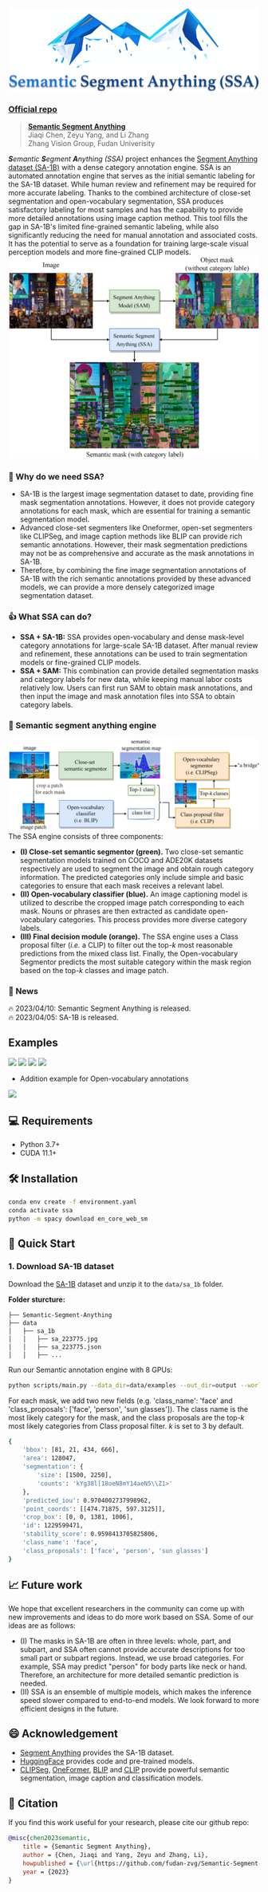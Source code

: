<p align="center">
  <img src="./figures/SSA_title.png" alt="SSA Icon"/>
</p>

### [Official repo](https://github.com/fudan-zvg/Semantic-Segment-Anything)
> **[Semantic Segment Anything](https://github.com/fudan-zvg/Semantic-Segment-Anything)**  
> Jiaqi Chen, Zeyu Yang, and Li Zhang  
> Zhang Vision Group, Fudan Univerisity

_**S**emantic **S**egment **A**nything (SSA)_ project enhances the [Segment Anything dataset (SA-1B)](https://segment-anything.com/) with a dense category annotation engine.
SSA is an automated annotation engine that serves as the initial semantic labeling for the SA-1B dataset. While human review and refinement may be required for more accurate labeling.
Thanks to the combined architecture of close-set segmentation and open-vocabulary segmentation, SSA produces satisfactory labeling for most samples and has the capability to provide more detailed annotations using image caption method.
This tool fills the gap in SA-1B's limited fine-grained semantic labeling, while also significantly reducing the need for manual annotation and associated costs. 
It has the potential to serve as a foundation for training large-scale visual perception models and more fine-grained CLIP models.
![](./figures/SSA_motivation.png)
### 🤔 Why do we need SSA?
- SA-1B is the largest image segmentation dataset to date, providing fine mask segmentation annotations. However, it does not provide category annotations for each mask, which are essential for training a semantic segmentation model.
- Advanced close-set segmenters like Oneformer, open-set segmenters like CLIPSeg, and image caption methods like BLIP can provide rich semantic annotations. However, their mask segmentation predictions may not be as comprehensive and accurate as the mask annotations in SA-1B.
- Therefore, by combining the fine image segmentation annotations of SA-1B with the rich semantic annotations provided by these advanced models, we can provide a more densely categorized image segmentation dataset.
### 👍 What SSA can do?
- **SSA + SA-1B:** SSA provides open-vocabulary and dense mask-level category annotations for large-scale SA-1B dataset. After manual review and refinement, these annotations can be used to train segmentation models or fine-grained CLIP models.
- **SSA + SAM:** This combination can provide detailed segmentation masks and category labels for new data, while keeping manual labor costs relatively low. Users can first run SAM to obtain mask annotations, and then input the image and mask annotation files into SSA to obtain category labels.
### 🚄 Semantic segment anything engine
![](./figures/SSA_model.png)
The SSA engine consists of three components:
- **(I) Close-set semantic segmentor (green).** Two close-set semantic segmentation models trained on COCO and ADE20K datasets respectively are used to segment the image and obtain rough category information. The predicted categories only include simple and basic categories to ensure that each mask receives a relevant label.
- **(II) Open-vocabulary classifier (blue).** An image captioning model is utilized to describe the cropped image patch corresponding to each mask. Nouns or phrases are then extracted as candidate open-vocabulary categories. This process provides more diverse category labels.
- **(III) Final decision module (orange).** The SSA engine uses a Class proposal filter (_i.e._ a CLIP) to filter out the top-_k_ most reasonable predictions from the mixed class list. Finally, the Open-vocabulary Segmentor predicts the most suitable category within the mask region based on the top-_k_ classes and image patch.

### 📖 News
🔥 2023/04/10: Semantic Segment Anything is released.  
🔥 2023/04/05: SA-1B is released.  

## Examples
![](./figures/sa_225091_class_name.png)
![](./figures/sa_225172_class_name.png)
![](./figures/sa_230745_class_name.png)
![](./figures/sa_227097_class_name.png)
- Addition example for Open-vocabulary annotations

![](./figures/SSA_open_vocab.png)

## 💻 Requirements
- Python 3.7+
- CUDA 11.1+

## 🛠️ Installation
```bash
conda env create -f environment.yaml
conda activate ssa
python -m spacy download en_core_web_sm
```
## 🚀 Quick Start
### 1. Download SA-1B dataset
Download the [SA-1B](https://segment-anything.com/) dataset and unzip it to the `data/sa_1b` folder.  

**Folder sturcture:**
```none
├── Semantic-Segment-Anything
├── data
│   ├── sa_1b
│   │   ├── sa_223775.jpg
│   │   ├── sa_223775.json
│   │   ├── ...
```
Run our Semantic annotation engine with 8 GPUs:
```bash
python scripts/main.py --data_dir=data/examples --out_dir=output --world_size=8 --save_img
```
For each mask, we add two new fields (e.g. 'class_name': 'face' and 'class_proposals': ['face', 'person', 'sun glasses']). The class name is the most likely category for the mask, and the class proposals are the top-_k_ most likely categories from Class proposal filter. _k_ is set to 3 by default.
```bash
{
    'bbox': [81, 21, 434, 666],
    'area': 128047,
    'segmentation': {
        'size': [1500, 2250],
        'counts': 'kYg38l[18oeN8mY14aeN5\\Z1>'
    }, 
    'predicted_iou': 0.9704002737998962,
    'point_coords': [[474.71875, 597.3125]],
    'crop_box': [0, 0, 1381, 1006],
    'id': 1229599471,
    'stability_score': 0.9598413705825806,
    'class_name': 'face',
    'class_proposals': ['face', 'person', 'sun glasses']
}
```
## 📈 Future work
We hope that excellent researchers in the community can come up with new improvements and ideas to do more work based on SSA. Some of our ideas are as follows:
- (I) The masks in SA-1B are often in three levels: whole, part, and subpart, 
and SSA often cannot provide accurate descriptions for too small part or subpart regions. Instead, we use broad categories. For example, SSA may predict "person" for body parts like neck or hand. 
Therefore, an architecture for more detailed semantic prediction is needed.
- (II) SSA is an ensemble of multiple models, which makes the inference speed slower compared to end-to-end models. 
We look forward to more efficient designs in the future. 

## 😄 Acknowledgement
- [Segment Anything](https://segment-anything.com/) provides the SA-1B dataset.
- [HuggingFace](https://huggingface.co/) provides code and pre-trained models.
- [CLIPSeg](https://arxiv.org/abs/2112.10003), [OneFormer](https://arxiv.org/abs/2211.06220), [BLIP](https://arxiv.org/abs/2201.12086) and [CLIP](https://arxiv.org/abs/2103.00020) provide powerful semantic segmentation, image caption and classification models.

## 📜 Citation
If you find this work useful for your research, please cite our github repo:
```bibtex
@misc{chen2023semantic,
    title = {Semantic Segment Anything},
    author = {Chen, Jiaqi and Yang, Zeyu and Zhang, Li},
    howpublished = {\url{https://github.com/fudan-zvg/Semantic-Segment-Anything}},
    year = {2023}
}
```
